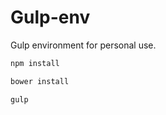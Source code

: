 # Gulp-env
Gulp environment for personal use.

```sh
npm install
```
```sh
bower install
```
```sh
gulp
```
